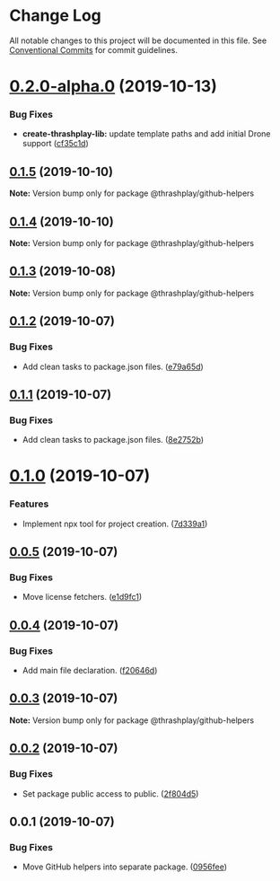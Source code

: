 # Change Log

All notable changes to this project will be documented in this file.
See [Conventional Commits](https://conventionalcommits.org) for commit guidelines.

# [0.2.0-alpha.0](https://github.com/thrashplay/thrashplay-app-creators/compare/@thrashplay/github-helpers@0.1.5...@thrashplay/github-helpers@0.2.0-alpha.0) (2019-10-13)


### Bug Fixes

* **create-thrashplay-lib:** update template paths and add initial Drone support ([cf35c1d](https://github.com/thrashplay/thrashplay-app-creators/commit/cf35c1d))





## [0.1.5](https://github.com/thrashplay/thrashplay-app-creators/compare/@thrashplay/github-helpers@0.1.2...@thrashplay/github-helpers@0.1.5) (2019-10-10)

**Note:** Version bump only for package @thrashplay/github-helpers





## [0.1.4](https://github.com/thrashplay/thrashplay-app-creators/compare/@thrashplay/github-helpers@0.1.2...@thrashplay/github-helpers@0.1.4) (2019-10-10)

**Note:** Version bump only for package @thrashplay/github-helpers





## [0.1.3](https://github.com/thrashplay/thrashplay-app-creators/compare/@thrashplay/github-helpers@0.1.2...@thrashplay/github-helpers@0.1.3) (2019-10-08)

**Note:** Version bump only for package @thrashplay/github-helpers





## [0.1.2](https://github.com/thrashplay/thrashplay-app-creators/compare/@thrashplay/github-helpers@0.1.0...@thrashplay/github-helpers@0.1.2) (2019-10-07)


### Bug Fixes

* Add clean tasks to package.json files. ([e79a65d](https://github.com/thrashplay/thrashplay-app-creators/commit/e79a65d))






## [0.1.1](https://github.com/thrashplay/thrashplay-app-creators/compare/@thrashplay/github-helpers@0.1.0...@thrashplay/github-helpers@0.1.1) (2019-10-07)


### Bug Fixes

* Add clean tasks to package.json files. ([8e2752b](https://github.com/thrashplay/thrashplay-app-creators/commit/8e2752b))





# [0.1.0](https://github.com/thrashplay/thrashplay-app-creators/compare/@thrashplay/github-helpers@0.0.1...@thrashplay/github-helpers@0.1.0) (2019-10-07)


### Features

* Implement npx tool for project creation. ([7d339a1](https://github.com/thrashplay/thrashplay-app-creators/commit/7d339a1))






## [0.0.5](https://github.com/thrashplay/thrashplay-app-creators/compare/@thrashplay/github-helpers@0.0.4...@thrashplay/github-helpers@0.0.5) (2019-10-07)


### Bug Fixes

* Move license fetchers. ([e1d9fc1](https://github.com/thrashplay/thrashplay-app-creators/commit/e1d9fc1))





## [0.0.4](https://github.com/thrashplay/thrashplay-app-creators/compare/@thrashplay/github-helpers@0.0.3...@thrashplay/github-helpers@0.0.4) (2019-10-07)


### Bug Fixes

* Add main file declaration. ([f20646d](https://github.com/thrashplay/thrashplay-app-creators/commit/f20646d))





## [0.0.3](https://github.com/thrashplay/thrashplay-app-creators/compare/@thrashplay/github-helpers@0.0.2...@thrashplay/github-helpers@0.0.3) (2019-10-07)

**Note:** Version bump only for package @thrashplay/github-helpers





## [0.0.2](https://github.com/thrashplay/thrashplay-app-creators/compare/@thrashplay/github-helpers@0.0.1...@thrashplay/github-helpers@0.0.2) (2019-10-07)


### Bug Fixes

* Set package public access to public. ([2f804d5](https://github.com/thrashplay/thrashplay-app-creators/commit/2f804d5))





## 0.0.1 (2019-10-07)


### Bug Fixes

* Move GitHub helpers into separate package. ([0956fee](https://github.com/thrashplay/thrashplay-app-creators/commit/0956fee))
